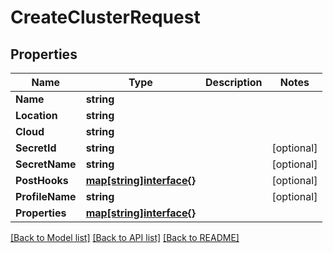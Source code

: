 # CreateClusterRequest

## Properties
Name | Type | Description | Notes
------------ | ------------- | ------------- | -------------
**Name** | **string** |  | 
**Location** | **string** |  | 
**Cloud** | **string** |  | 
**SecretId** | **string** |  | [optional] 
**SecretName** | **string** |  | [optional] 
**PostHooks** | [**map[string]interface{}**](map[string]interface{}.md) |  | [optional] 
**ProfileName** | **string** |  | [optional] 
**Properties** | [**map[string]interface{}**](map[string]interface{}.md) |  | 

[[Back to Model list]](../README.md#documentation-for-models) [[Back to API list]](../README.md#documentation-for-api-endpoints) [[Back to README]](../README.md)


